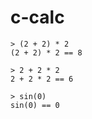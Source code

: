# c-calc

```$xslt
> (2 + 2) * 2
(2 + 2) * 2 == 8

> 2 + 2 * 2
2 + 2 * 2 == 6

> sin(0)
sin(0) == 0
```